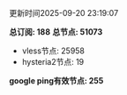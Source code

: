 更新时间2025-09-20 23:19:07

**总订阅: 188**
**总节点: 51073**
- vless节点: 25958
- hysteria2节点: 19

**google ping有效节点: 255**
